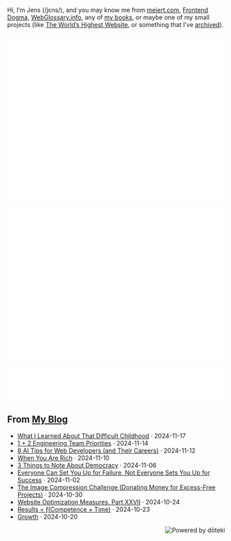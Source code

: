 Hi, I’m Jens (/jɛns/), and you may know me from [meiert.com](https://meiert.com/en/), [Frontend Dogma](https://frontenddogma.com/), [WebGlossary.info](https://webglossary.info/), any of [my books](https://www.goodreads.com/author/list/13623828.Jens_Oliver_Meiert), or maybe one of my small projects (like [The World’s Highest Website](https://worlds-highest-website.com/), or something that I’ve [archived](https://mirrors.meiert.org/)).

<!-- Metrics -->

[![Jens’s stats as per Metrics.](github-metrics.svg)](https://github.com/lowlighter/metrics)

[![Jens’s calendar.](github-metrics.plugin.isocalendar.fullyear.svg)](https://github.com/lowlighter/metrics/blob/master/source/plugins/isocalendar/README.md)

[![Jens’s facts.](github-metrics.plugin.habits.facts.svg)](https://github.com/lowlighter/metrics/blob/master/source/plugins/habits/README.md)

<!-- dōteki -->

<!-- blog start -->
## From [My Blog](https://meiert.com/en/)

- [What I Learned About That Difficult Childhood](https://meiert.com/en/blog/that-difficult-childhood/) · 2024-11-17
- [1 + 2 Engineering Team Priorities](https://meiert.com/en/blog/engineering-team-priorities/) · 2024-11-14
- [8 AI Tips for Web Developers (and Their Careers)](https://meiert.com/en/blog/ai-tips-for-web-developers/) · 2024-11-12
- [When You Are Rich](https://meiert.com/en/blog/when-you-are-rich/) · 2024-11-10
- [3 Things to Note About Democracy](https://meiert.com/en/blog/democracy/) · 2024-11-06
- [Everyone Can Set You Up for Failure, Not Everyone Sets You Up for Success](https://meiert.com/en/blog/set-up-for-success/) · 2024-11-02
- [The Image Compression Challenge (Donating Money for Excess-Free Projects)](https://meiert.com/en/blog/the-image-compression-challenge/) · 2024-10-30
- [Website Optimization Measures, Part XXVII](https://meiert.com/en/blog/optimization-measures-27/) · 2024-10-24
- [Results = ƒ(Competence × Time)](https://meiert.com/en/blog/results-competence-time/) · 2024-10-23
- [Growth](https://meiert.com/en/blog/growth/) · 2024-10-20
<!-- blog end -->

<a href="https://doteki.org"><img src="https://img.shields.io/badge/powered_by-d%C5%8Dteki-0?style=flat-square&labelColor=202b2d&color=5E936C" align="right" alt="Powered by dōteki"></a>